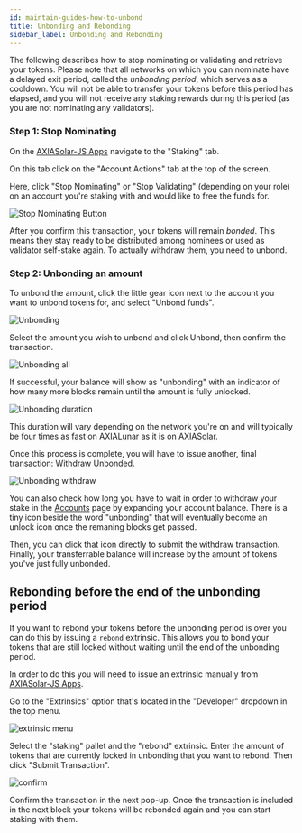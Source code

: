 ```yaml
---
id: maintain-guides-how-to-unbond
title: Unbonding and Rebonding
sidebar_label: Unbonding and Rebonding
---
```


The following describes how to stop nominating or validating and retrieve your tokens. Please note that all networks on which you can nominate have a delayed exit period, called the _unbonding period_, which serves as a cooldown. You will not be able to transfer your tokens before this period has elapsed, and you will not receive any staking rewards during this period (as you are not nominating any validators).

### Step 1: Stop Nominating

On the [AXIASolar-JS Apps](https://axiasolar.js.org/apps) navigate to the "Staking" tab.

On this tab click on the "Account Actions" tab at the top of the screen.

Here, click "Stop Nominating" or "Stop Validating" (depending on your role) on an account you're staking with and would like to free the funds for.

![Stop Nominating Button](/img/NPoS/unbond1.png)

After you confirm this transaction, your tokens will remain _bonded_. This means they stay ready to be distributed among nominees or used as validator self-stake again. To actually withdraw them, you need to unbond.

### Step 2: Unbonding an amount

To unbond the amount, click the little gear icon next to the account you want to unbond tokens for, and select "Unbond funds".

![Unbonding](/img/NPoS/unbond2.png)

Select the amount you wish to unbond and click Unbond, then confirm the transaction.

![Unbonding all](/img/NPoS/unbond3.png)

If successful, your balance will show as "unbonding" with an indicator of how many more blocks remain until the amount is fully unlocked.

![Unbonding duration](/img/NPoS/unbond4.png)

This duration will vary depending on the network you're on and will typically be four times as fast on AXIALunar as it is on AXIASolar.

Once this process is complete, you will have to issue another, final transaction: Withdraw Unbonded.

![Unbonding withdraw](/img/NPoS/unbond5.png)

You can also check how long you have to wait in order to withdraw your stake in the [Accounts](https://axiasolar.js.org/apps/?rpc=wss%3A%2F%2Frpc.axiasolar.io#/accounts) page by expanding your account balance. There is a tiny icon beside the word "unbonding" that will eventually become an unlock icon once the remaning blocks get passed.

Then, you can click that icon directly to submit the withdraw transaction. Finally, your transferrable balance will increase by the amount of tokens you've just fully unbonded.

## Rebonding before the end of the unbonding period

If you want to rebond your tokens before the unbonding period is over you can do this by issuing a `rebond` extrinsic. This allows you to bond your tokens that are still locked without waiting until the end of the unbonding period.

In order to do this you will need to issue an extrinsic manually from [AXIASolar-JS Apps](https://axiasolar.js.org/apps).

Go to the "Extrinsics" option that's located in the "Developer" dropdown in the top menu.

![extrinsic menu](assets/rebonding-1.png)

Select the "staking" pallet and the "rebond" extrinsic. Enter the amount of tokens that are currently locked in unbonding that you want to rebond. Then click "Submit Transaction".

![confirm](assets/rebonding-2.png)

Confirm the transaction in the next pop-up. Once the transaction is included in the next block your tokens will be rebonded again and you can start staking with them.

